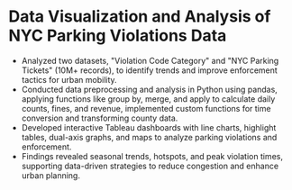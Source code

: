 # Data Visualization and Analysis of NYC Parking Violations Data 
- Analyzed two datasets, "Violation Code Category" and "NYC Parking Tickets" (10M+ records), to identify trends and improve enforcement tactics for urban mobility.
- Conducted data preprocessing and analysis in Python using pandas, applying functions like group by, merge, and apply to calculate daily counts, fines, and revenue, implemented custom functions for time conversion and transforming county data.
- Developed interactive Tableau dashboards with line charts, highlight tables, dual-axis graphs, and maps to analyze parking violations and enforcement.
- Findings revealed seasonal trends, hotspots, and peak violation times, supporting data-driven strategies to reduce congestion and enhance urban planning.
